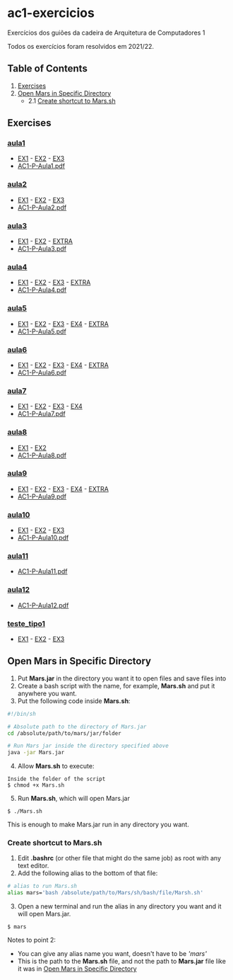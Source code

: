# ac1-exercicios
Exercícios dos guiões da cadeira de Arquitetura de Computadores 1

Todos os exercícios foram resolvidos em 2021/22.

## Table of Contents
1. [Exercises](#exercises)
2. [Open Mars in Specific Directory](#open-mars-in-specific-directory)
	- 2.1 [Create shortcut to Mars.sh](#create-shortcut-to-marssh)

## Exercises

### [aula1](/aula1)
- [EX1](/aula1/EX1) - [EX2](/aula1/EX2) - [EX3](/aula1/EX3)
- [AC1-P-Aula1.pdf](/aula1/AC1-P-Aula1.pdf)

### [aula2](/aula2)
- [EX1](/aula2/EX1) - [EX2](/aula2/EX2) - [EX3](/aula2/EX3)
- [AC1-P-Aula2.pdf](/aula2/AC1-P-Aula2.pdf)

### [aula3](/aula3)
- [EX1](/aula3/EX1) - [EX2](/aula3/EX2) - [EXTRA](/aula3/EXTRA)
- [AC1-P-Aula3.pdf](/aula3/AC1-P-Aula3.pdf)

### [aula4](/aula4)
- [EX1](/aula4/EX1) - [EX2](/aula4/EX2) - [EX3](/aula4/EX3) - [EXTRA](/aula4/EXTRA)
- [AC1-P-Aula4.pdf](/aula4/AC1-P-Aula4.pdf)

### [aula5](/aula5)
- [EX1](/aula5/EX1) - [EX2](/aula5/EX2) - [EX3](/aula5/EX3) - [EX4](/aula5/EX4) - [EXTRA](/aula5/EXTRA)
- [AC1-P-Aula5.pdf](/aula5/AC1-P-Aula5.pdf)

### [aula6](/aula6)
- [EX1](/aula6/EX1) - [EX2](/aula6/EX2) - [EX3](/aula6/EX3) - [EX4](/aula6/EX4) - [EXTRA](/aula6/EXTRA)
- [AC1-P-Aula6.pdf](/aula6/AC1-P-Aula6.pdf)

### [aula7](/aula7)
- [EX1](/aula7/EX1) - [EX2](/aula7/EX2) - [EX3](/aula7/EX3) - [EX4](/aula7/EX4)
- [AC1-P-Aula7.pdf](/aula7/AC1-P-Aula7.pdf)

### [aula8](/aula8)
- [EX1](/aula8/EX1) - [EX2](/aula8/EX2)
- [AC1-P-Aula8.pdf](/aula8/AC1-P-Aula8.pdf)

### [aula9](/aula9)
- [EX1](/aula9/EX1) - [EX2](/aula9/EX2) - [EX3](/aula9/EX3) - [EX4](/aula9/EX4) - [EXTRA](/aula9/EXTRA)
- [AC1-P-Aula9.pdf](/aula9/AC1-P-Aula9.pdf)

### [aula10](/aula10)
- [EX1](/aula10/EX1) - [EX2](/aula10/EX2) - [EX3](/aula10/EX3)
- [AC1-P-Aula10.pdf](/aula10/AC1-P-Aula10.pdf)

### [aula11](/aula11)
- [AC1-P-Aula11.pdf](/aula11/AC1-P-Aula11.pdf)

### [aula12](/aula12)
- [AC1-P-Aula12.pdf](/aula12/AC1-P-Aula12.pdf)

### [teste_tipo1](/teste_tipo-1)
- [EX1](/teste_tipo-1/EX1) - [EX2](/teste_tipo-1/EX2) - [EX3](/teste_tipo-1/EX3)

## Open Mars in Specific Directory
1. Put **Mars.jar** in the directory you want it to open files and save files into
2. Create a bash script with the name, for example, **Mars.sh** and put it anywhere you want.
3. Put the following code inside **Mars.sh**:
```bash
#!/bin/sh

# Absolute path to the directory of Mars.jar
cd /absolute/path/to/mars/jar/folder

# Run Mars jar inside the directory specified above
java -jar Mars.jar
```
4. Allow **Mars.sh** to execute:
```
Inside the folder of the script
$ chmod +x Mars.sh
```
5. Run **Mars.sh**, which will open Mars.jar
```
$ ./Mars.sh
```
This is enough to make Mars.jar run in any directory you want.

### Create shortcut to Mars.sh
1. Edit **.bashrc** (or other file that might do the same job) as root with any text editor.
2. Add the following alias to the bottom of that file:
```bash
# alias to run Mars.sh
alias mars='bash /absolute/path/to/Mars/sh/bash/file/Marsh.sh'
```

3. Open a new terminal and run the alias in any directory you want and it will open Mars.jar.
```
$ mars
```
Notes to point 2:
- You can give any alias name you want, doesn't have to be *'mars'*
- This is the path to the **Mars.sh** file, and not the path to **Mars.jar** file like it was in [Open Mars in Specific Directory](#open-mars-in-specific-directory)
